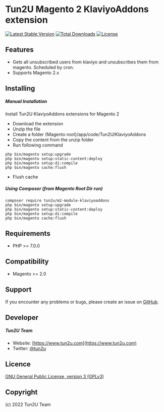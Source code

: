 # Tun2U Magento 2 KlaviyoAddons extension

[![Latest Stable Version](https://poser.pugx.org/tun2u/m2-module-klaviyoaddons/v/stable)](https://packagist.org/packages/tun2u/m2-module-klaviyoaddons)
[![Total Downloads](https://poser.pugx.org/tun2u/m2-module-klaviyoaddons/downloads)](https://packagist.org/packages/tun2u/m2-module-klaviyoaddons)
[![License](https://poser.pugx.org/tun2u/m2-module-klaviyoaddons/license)](https://packagist.org/packages/tun2u/m2-module-klaviyoaddons)


## Features

* Gets all unsubscribed users from klaviyo and unsubscribes them from magento. Scheduled by cron.
* Supports Magento 2.x

## Installing

##### Manual Installation
Install Tun2U KlaviyoAddons extensions for Magento 2
 * Download the extension
 * Unzip the file
 * Create a folder {Magento root}/app/code/Tun2U/KlaviyoAddons
 * Copy the content from the unzip folder
 * Run following command
 ```
 php bin/magento setup:upgrade
 php bin/magento setup:static-content:deploy
 php bin/magento setup:di:compile
 php bin/magento cache:flush
 ```
 * Flush cache

##### Using Composer (from Magento Root Dir run)

```
composer require tun2u/m2-module-klaviyoaddons
php bin/magento setup:upgrade
php bin/magento setup:static-content:deploy
php bin/magento setup:di:compile
php bin/magento cache:flush
```

## Requirements

- PHP >= 7.0.0

## Compatibility

- Magento >= 2.0

## Support

If you encounter any problems or bugs, please create an issue on [GitHub](https://github.com/Tun2U/M2-Module-KlaviyoAddons/issues).

## Developer

##### Tun2U Team
* Website: [https://www.tun2u.com](https://www.tun2u.com)
* Twitter: [@tun2u](https://twitter.com/tun2u)

## Licence

[GNU General Public License, version 3 (GPLv3)](http://opensource.org/licenses/gpl-3.0)

## Copyright

(c) 2022 Tun2U Team
